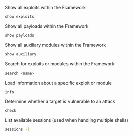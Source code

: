 Show all exploits within the Framework
```bash
show exploits
```

Show all payloads within the Framework
```bash
show payloads
```

Show all auxiliary modules within the Framework
```bash
show auxiliary
```

Search for exploits or modules within the Framework
```bash
search <name>
```

Load information about a specific exploit or module
```bash
info
```

Determine whether a target is vulnerable to an attack
```bash
check
```

List available sessions (used when handling multiple shells)
```bash
sessions -l
```
